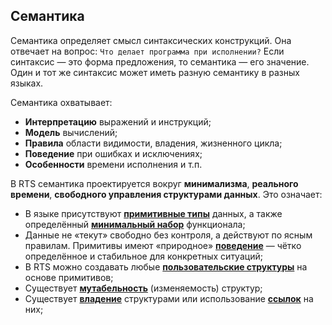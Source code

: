 ## Семантика

Семантика определяет смысл синтаксических конструкций. Она отвечает на вопрос: `Что делает программа при исполнении?` Если синтаксис — это форма предложения, то семантика — его значение. Один и тот же синтаксис может иметь разную семантику в разных языках.

Семантика охватывает:

- **Интерпретацию** выражений и инструкций;
- **Модель** вычислений;
- **Правила** области видимости, владения, жизненного цикла;
- **Поведение** при ошибках и исключениях;
- **Особенности** времени исполнения и т.п.

В RTS семантика проектируется вокруг **минимализма**, **реального времени**, **свободного управления структурами данных**. Это означает:

- В языке присутствуют [**примитивные типы**](./primitives) данных, а также определённый [**минимальный набор**](./methods#методы) функционала;
- Данные не «текут» свободно без контроля, а действуют по ясным правилам. Примитивы имеют «природное» [**поведение**](./primitives#поведение) — чётко определённое и стабильное для конкретных ситуаций;
- В RTS можно создавать любые [**пользовательские структуры**](./structures#структуры) на основе примитивов;
- Существует [**мутабельность**](./mutability) (изменяемость) структур;
- Существует [**владение**](./ownership#владение) структурами или использование [**ссылок**](./ownership#ссылки) на них;
